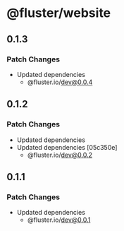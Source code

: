 # @fluster/website

## 0.1.3

### Patch Changes

- Updated dependencies
  - @fluster.io/dev@0.0.4

## 0.1.2

### Patch Changes

- Updated dependencies
- Updated dependencies [05c350e]
  - @fluster.io/dev@0.0.2

## 0.1.1

### Patch Changes

- Updated dependencies
  - @fluster.io/dev@0.0.1
